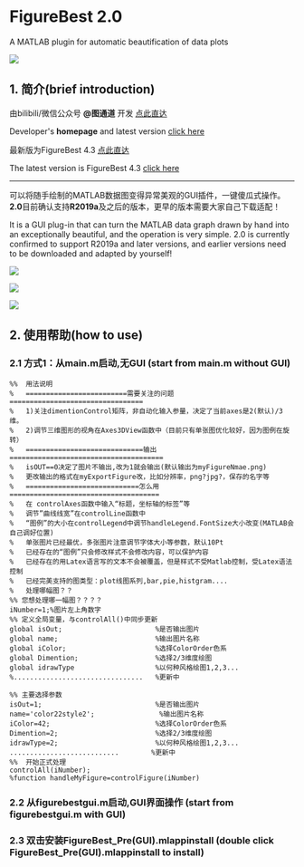 # FigureBest 2.0
A MATLAB plugin for automatic beautification of data plots


![](https://github.com/tutusjtu/FigureBest-2.0/blob/main/images/demofigs.png)



## 1. 简介(brief introduction)

由bilibili/微信公众号 **@图通道** 开发  [点此直达](https://space.bilibili.com/223755925)

Developer's **homepage** and latest version [click here](https://space.bilibili.com/223755925)

最新版为FigureBest 4.3 [点此直达](https://www.bilibili.com/video/BV17L4y1x78W)

The latest version is FigureBest 4.3 [click here](https://www.bilibili.com/video/BV17L4y1x78W)

---

可以将随手绘制的MATLAB数据图变得异常美观的GUI插件，一键傻瓜式操作。
**2.0**目前确认支持**R2019a**及之后的版本，更早的版本需要大家自己下载适配！

It is a GUI plug-in that can turn the MATLAB data graph drawn by hand into an exceptionally beautiful, and the operation is very simple. 2.0 is currently confirmed to support R2019a and later versions, and earlier versions need to be downloaded and adapted by yourself!


![](https://github.com/tutusjtu/FigureBest-2.0/blob/main/images/interface.png)


![](https://github.com/tutusjtu/FigureBest-2.0/blob/main/images/demofigs2.png)

![](https://github.com/tutusjtu/FigureBest-2.0/blob/main/images/demofigs3.png)

## 2. 使用帮助(how to use)

### 2.1 方式1：从main.m启动,无GUI (start from main.m without GUI)

```
%%  用法说明
%   =========================需要关注的问题=================================
%   1)关注dimentionControl矩阵，非自动化输入参量，决定了当前axes是2(默认)/3维。
%   2)调节三维图形的视角在Axes3DView函数中（目前只有单张图优化较好，因为图例在旋转）
%   =============================输出======================================
%   isOUT==0决定了图片不输出,改为1就会输出(默认输出为myFigureNmae.png)
%   更改输出的格式在myExportFigure改，比如分辨率，png?jpg?，保存的名字等
%   ============================怎么用=====================================
%   在 controlAxes函数中输入“标题，坐标轴的标签”等
%   调节”曲线线宽”在controlLine函数中
%   “图例”的大小在controlLegend中调节handleLegend.FontSize大小改变(MATLAB会自己调好位置)
%   单张图片已经最优，多张图片注意调节字体大小等参数，默认10Pt
%   已经存在的“图例”只会修改样式不会修改内容，可以保护内容
%   已经存在的用Latex语言写的文本不会被覆盖，但是样式不受Matlab控制，受Latex语法控制
%   已经完美支持的图类型：plot线图系列,bar,pie,histgram....
%   处理哪幅图？？
%% 您想处理哪一幅图？？？？
iNumber=1;%图片左上角数字
%% 定义全局变量，与controlAll()中同步更新
global isOut;                       %是否输出图片
global name;                        %输出图片名称
global iColor;                      %选择ColorOrder色系
global Dimention;                   %选择2/3维度绘图
global idrawType                    %以何种风格绘图1,2,3...
%................................   %更新中

%% 主要选择参数
isOut=1;                            %是否输出图片
name='color22style2';                %输出图片名称
iColor=42;                          %选择ColorOrder色系
Dimention=2;                        %选择2/3维度绘图
idrawType=2;                        %以何种风格绘图1,2,3...
...........................        %更新中
%%  开始正式处理
controlAll(iNumber);
%function handleMyFigure=controlFigure(iNumber)
```

### 2.2 从figurebestgui.m启动,GUI界面操作 (start from figurebestgui.m with GUI)

### 2.3 双击安装FigureBest_Pre(GUI).mlappinstall  (double click FigureBest_Pre(GUI).mlappinstall to install)
